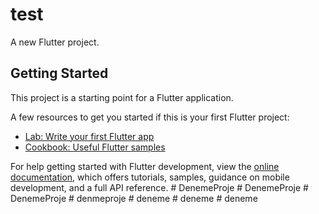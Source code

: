 # test

A new Flutter project.

## Getting Started

This project is a starting point for a Flutter application.

A few resources to get you started if this is your first Flutter project:

- [Lab: Write your first Flutter app](https://docs.flutter.dev/get-started/codelab)
- [Cookbook: Useful Flutter samples](https://docs.flutter.dev/cookbook)

For help getting started with Flutter development, view the
[online documentation](https://docs.flutter.dev/), which offers tutorials,
samples, guidance on mobile development, and a full API reference.
#   D e n e m e P r o j e  
 #   D e n e m e P r o j e  
 #   D e n e m e P r o j e  
 #   d e n m e p r o j e  
 #   d e n e m e  
 #   d e n e m e  
 #   d e n e m e  
 